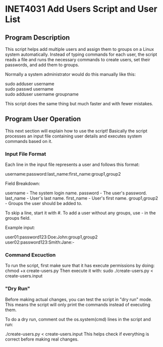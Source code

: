 # INET4031 Add Users Script and User List

## Program Description

This script helps add multiple users and assign them to groups on a Linux system automatically. Instead of typing commands for each user, the script reads a file and runs the necessary commands to create users, set their passwords, and add them to groups.

Normally a system administrator would do this manually like this:

sudo adduser username  
sudo passwd username  
sudo adduser username groupname

This script does the same thing but much faster and with fewer mistakes.

## Program User Operation

This next section will explain how to use the script! Basically the script processes an input file containing user details and executes system commands based on it.

### Input File Format
Each line in the input file represents a user and follows this format:

username:password:last_name:first_name:group1,group2

Field Breakdown:

username - The system login name.
password - The user's password.
last_name - User's last name.
first_name - User's first name.
group1,group2 - Groups the user should be added to.

To skip a line, start it with #.
To add a user without any groups, use - in the groups field.

Example input:

user01:password123:Doe:John:group1,group2
user02:password123:Smith:Jane:-

### Command Excuction

To run the script, first make sure that it has execute permissions by doing:
chmod +x create-users.py
Then execute it with: sudo ./create-users.py < create-users.input

### "Dry Run"
Before making actual changes, you can test the script in "dry run" mode.
This means the script will only print the commands instead of executing them.

To do a dry run, comment out the os.system(cmd) lines in the script and run:

./create-users.py < create-users.input
This helps check if everything is correct before making real changes.
